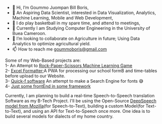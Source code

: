 - 👋 Hi, I’m Goummo Juompan Bill Boris,
- 👀 An Aspiring Data Scientist, interested in Data Visualization, Analytics, Machine Learning, Mobile and Web Development,
- 🏀 I do play basketball in my spare time, and attend to meetings,
- 🌱 Currently I am Studying Computer Engineering in the University of Buea Cameroon.
- 💞️ I’m looking to collaborate on Agriculture in future; Using Data Analytics to optimize agricultural yield.
- 📫 How to reach me goummoboris@gmail.com 


Some of my Web-Based projects are:</br>
  1- An Attempt to <a href="https://quick-f.000webhostapp.com/mlGame.html">Rock-Paper-Scissors Machine Learning Game</a></br>
  2- <a href="https://quick-f.000webhostapp.com/excelformatter.html">Excel Formatter</a>;A PWA for processing our school formB and time-tables before upload to our Website.</br>
  3- <a href="https://quick-f.000webhostapp.com/app.html">Quick-f software</a> An attempt to make a Search Engine for fonts 😅</br>
  4- <a href="https://quick-f.000webhostapp.com/clock.html">Just some frontEnd in some framework</a>
  
  Currently, I am planning to build a real-time Speech-to-Speech translation Software as my B-Tech Project. I'll be using the Open-Source <a href="https://github.com/mozilla/DeepSpeech">DeepSpeech model from Mozilla</a>(for Speech-to-Text), building a custom Model(for Text-to-Text), and using an API for Text-to-Speech once more. One idea is to build several models for dialects of my home country.
  
  
